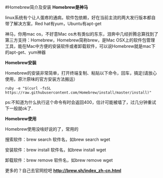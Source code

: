 #Homebrew简介及安装
**Homebrew是神马**

linux系统有个让人蛋疼的通病，软件包依赖，好在当前主流的两大发行版本都自带了解决方案，Red hat有yum，Ubuntu有apt-get

神马，你用mac os，不好意Mac os木有类似的东东，泪奔中几经折腾总算找到了第三方支持：Homebrew，Homebrew简称brew，是Mac OSX上的软件包管理工具，能在Mac中方便的安装软件或者卸载软件，可以说Homebrew就是mac下的apt-get、yum神器

**Homebrew安装**

Homebrew的安装非常简单，打开终端复制、粘贴以下命令，回车，搞定(请放心使用，原汁原味的官方安装方法搬运）

```
ruby -e "$(curl -fsSL https://raw.githubusercontent.com/Homebrew/install/master/install)"
```


ps:不知道为什么执行这个命令有时会返回400，估计可能被墙了，过几分钟重试下一般就ok了.

**Homebrew使用**

Homebrew使用没啥好说的了，常用的

搜索软件：brew search 软件名，如brew search wget

安装软件：brew install 软件名，如brew install wget

卸载软件：brew remove 软件名，如brew remove wget

更多的？自己去官网挖吧 **<http://brew.sh/index_zh-cn.html>**



